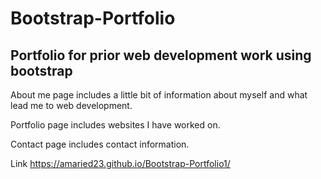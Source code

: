 # Bootstrap-Portfolio


## Portfolio for prior web development work using bootstrap

About me page includes a little bit of information about myself and what lead me to web development. 

Portfolio page includes websites I have worked on. 

Contact page includes contact information.

Link https://amaried23.github.io/Bootstrap-Portfolio1/